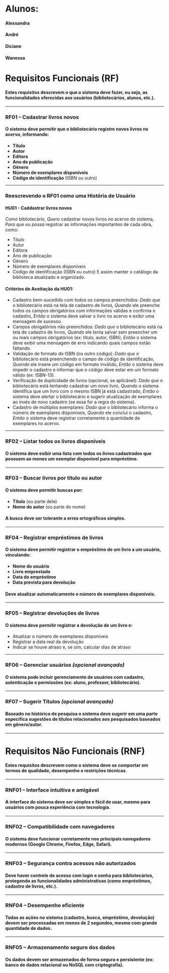 # Alunos:
#### Alessandra
#### André
#### Diciane
#### Wanessa

# Requisitos Funcionais (RF)
#### Estes requisitos descrevem o que o sistema deve fazer, ou seja, as funcionalidades oferecidas aos usuários (bibliotecários, alunos, etc.).
---
### RF01 – Cadastrar livros novos
#### O sistema deve permitir que o bibliotecário registre novos livros no acervo, informando:
- **Título**
- **Autor**
- **Editora**
- **Ano de publicação**
- **Gênero**
- **Número de exemplares disponíveis**
- **Código de identificação** (ISBN ou outro)
---
### Reescrevendo o RF01 como uma História de Usuário
#### HU01 - Caddastrar livros novos
*Como* bibliotecário,
*Quero* cadastrar novos livros no acervo do sistema,
*Para que eu possa* registrar as informações importantes de cada obra, como:
- Título
- Autor
- Editora
- Ano de publicação
- Gênero
- Número de exemplares disponíveis
- Código de identificação (ISBN ou outro)
E assim manter o catálogo da biblioteca atualizado e organizado.
#### Critérios de Aceitação da HU01:
- Cadastro bem-sucedido com todos os campos preenchidos:
*Dado que* o bibliotecário está na tela de cadastro de livros,
*Quando* ele preenche todos os campos obrigatórios com informações válidas e confirma o cadastro,
*Então* o sistema deve salvar o livro no acervo e exibir uma mensagem de sucesso.
- Campos obrigatórios não preenchidos:
*Dado que* o bibliotecário está na tela de cadastro de livros,
*Quando* ele tenta salvar sem preencher um ou mais campos obrigatórios (ex: título, autor, ISBN),
*Então* o sistema deve exibir uma mensagem de erro indicando quais campos estão faltando.
- Validação de formato do ISBN (ou outro código):
*Dado que* o bibliotecário está preenchendo o campo de código de identificação,
*Quando* ele insere um código em formato inválido,
*Então* o sistema deve impedir o cadastro e informar que o código deve estar em um formato válido (ex: ISBN-13).
- Verificação de duplicidade de livros (opcional, se aplicável):
*Dado que* o bibliotecário está tentando cadastrar um novo livro,
*Quando* o sistema identifica que um livro com o mesmo ISBN já está cadastrado,
*Então* o sistema deve alertar o bibliotecário e sugerir atualização de exemplares ao invés de novo cadastro (se essa for a regra do sistema).
- Cadastro de múltiplos exemplares:
*Dado que* o bibliotecário informa o número de exemplares disponíveis,
*Quando* ele conclui o cadastro,
*Então* o sistema deve registrar corretamente a quantidade de exemplares no acervo.
---
### RF02 – Listar todos os livros disponíveis
#### O sistema deve exibir uma lista com todos os livros cadastrados que possuem ao menos um exemplar disponível para empréstimo.
---
### RF03 – Buscar livros por título ou autor
#### O sistema deve permitir buscas por:
- **Título** (ou parte dele)
- **Nome do autor** (ou parte do nome)
#### A busca deve ser tolerante a erros ortográficos simples.
---
### RF04 – Registrar empréstimos de livros
#### O sistema deve permitir registrar o empréstimo de um livro a um usuário, vinculando:
- **Nome do usuário**
- **Livro emprestado**
- **Data do empréstimo**
- **Data prevista para devolução**
#### Deve atualizar automaticamente o número de exemplares disponíveis.
---
### RF05 – Registrar devoluções de livros
#### O sistema deve permitir registrar a devolução de um livro e:
- Atualizar o número de exemplares disponíveis
- Registrar a data real da devolução
- Indicar se houve atraso e, se sim, calcular dias de atraso
---
### RF06 – Gerenciar usuários *(opcional avançado)*
#### O sistema pode incluir gerenciamento de usuários com cadastro, autenticação e permissões (ex: aluno, professor, bibliotecário).
---
### RF07 – Sugerir Títulos *(opcional avançado)*
#### Baseado no histórico de pesquisa o sistema deve sugerir em uma parte específica sugestões de títulos relacionados aos pesquisados baseados em gênero/autor.

---
# Requisitos Não Funcionais (RNF)
#### Estes requisitos descrevem como o sistema deve se comportar em termos de qualidade, desempenho e restrições técnicas.
---
### RNF01 – Interface intuitiva e amigável
#### A interface do sistema deve ser simples e fácil de usar, mesmo para usuários com pouca experiência com tecnologia.
---
### RNF02 – Compatibilidade com navegadores
#### O sistema deve funcionar corretamente nos principais navegadores modernos (Google Chrome, Firefox, Edge, Safari).
---
### RNF03 – Segurança contra acessos não autorizados
#### Deve haver controle de acesso com login e senha para bibliotecários, protegendo as funcionalidades administrativas (como empréstimos, cadastro de livros, etc.).
---
### RNF04 – Desempenho eficiente
#### Todas as ações no sistema (cadastro, busca, empréstimo, devolução) devem ser processadas em menos de 2 segundos, mesmo com grande quantidade de dados.
---
### RNF05 – Armazenamento seguro dos dados
#### Os dados devem ser armazenados de forma segura e persistente (ex: banco de dados relacional ou NoSQL com criptografia).
